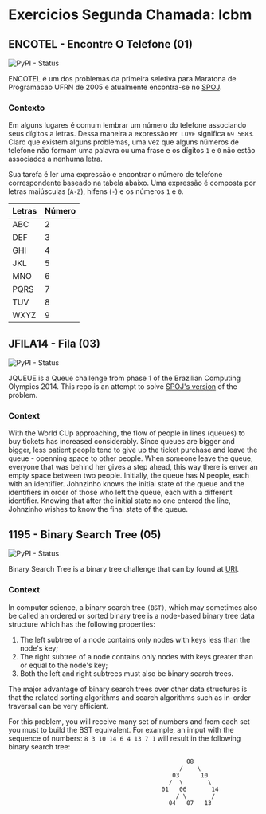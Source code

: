 # Exercicios Segunda Chamada: lcbm

## ENCOTEL - Encontre O Telefone (01)
![PyPI - Status](https://img.shields.io/pypi/status/Django.svg)

ENCOTEL é um dos problemas da primeira seletiva para Maratona de Programacao UFRN de 2005 e atualmente encontra-se no [SPOJ](https://br.spoj.com/problems/ENCOTEL/).

### Contexto
Em alguns lugares é comum lembrar um número do telefone associando seus dígitos a letras. Dessa maneira a expressão `MY LOVE` significa `69 5683`. Claro que existem alguns problemas, uma vez que alguns números de telefone não formam uma palavra ou uma frase e os dígitos `1` e `0` não estão associados a nenhuma letra.

Sua tarefa é ler uma expressão e encontrar o número de telefone correspondente baseado na tabela abaixo. Uma expressão é composta por letras maiúsculas (`A-Z`), hifens (`-`) e os números `1` e `0`.

| Letras | Número |
| ------ | ------ |
| ABC | 2 |
| DEF | 3 |
| GHI | 4 |
| JKL | 5 |
| MNO | 6 |
| PQRS | 7 |
| TUV | 8 |
| WXYZ | 9 |


## JFILA14 - Fila (03)
![PyPI - Status](https://img.shields.io/pypi/status/Django.svg)

JQUEUE is a Queue challenge from phase 1 of the Brazilian Computing Olympics 2014. This repo is an attempt to solve [SPOJ's version](https://br.spoj.com/problems/JFILA14/) of the problem.

### Context
With the World CUp approaching, the flow of people in lines (queues) to buy tickets has increased considerably. Since queues are bigger and bigger, less patient people tend to give up the ticket purchase and leave the queue - openning space to other people. When someone leave the queue, everyone that was behind her gives a step ahead, this way there is enver an empty space between two people. Initially, the queue has N people, each with an identifier. Johnzinho knows the initial state of the queue and the identifiers in order of those who left the queue, each with a different identifier. Knowing that after the initial state no one entered the line, Johnzinho wishes to know the final state of the queue.

## 1195 - Binary Search Tree (05)
![PyPI - Status](https://img.shields.io/pypi/status/Django.svg)

Binary Search Tree is a binary tree challenge that can by found at [URI](https://www.urionlinejudge.com.br/judge/en/problems/view/1195).

### Context
In computer science, a binary search tree `(BST)`, which may sometimes also be called an ordered or sorted binary tree is a node-based binary tree data structure which has the following properties:

1. The left subtree of a node contains only nodes with keys less than the node's key;
2. The right subtree of a node contains only nodes with keys greater than or equal to the node's key;
3. Both the left and right subtrees must also be binary search trees.

The major advantage of binary search trees over other data structures is that the related sorting algorithms and search algorithms such as in-order traversal can be very efficient.

For this problem, you will receive many set of numbers and from each set you must to build the BST equivalent. For example, an imput with the sequence of numbers: `8 3 10 14 6 4 13 7 1` will result in the following binary search tree:

                                                      08
                                                    /    \
                                                  03      10
                                                 /  \       \
                                               01   06       14
                                                   / \       /    
                                                 04   07   13
